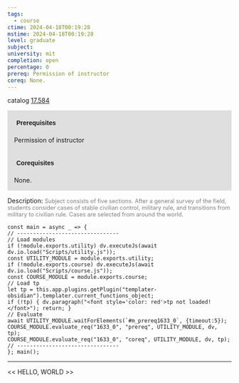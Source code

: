 ```yaml
---
tags:
  - course
ctime: 2024-04-18T00:19:28
mstime: 2024-04-18T00:19:28
level: graduate
subject: 
university: mit
completion: open
percentage: 0
prereq: Permission of instructor
coreq: None.
---
```


catalog [17.584](http://student.mit.edu/catalog/m17b.html#17.584)

<span style="display: block; padding: 15px; background-color: rgb(100, 100, 100, 0.2);"><font id="m_prereq1633_0" style="display: block; font-family: Arial, sans-serif; font-weight: bold; padding: 5px">Prerequisites</font><br><span id="prereq1633_0">Permission of instructor</span></span>
<span style="display: block; padding: 15px; background-color: rgb(100, 100, 100, 0.2);"><font id="m_coreq1633_0" style="display: block; font-family: Arial, sans-serif; font-weight: bold; padding: 5px">Corequisites</font><br><span id="coreq1633_0">None.</span></span>

<font style="">Description:</font>
<font style="color: grey; font-size: 0.8rem;">Subject consists of five sections. After a general survey of the field, students consider cases of stable civilian control, military rule, and transitions from military to civilian rule. Cases are selected from around the world.</font>

```dataviewjs
const main = async _ => {
// --------------------------------
// Load modules
if (!module.exports.utility) dv.executeJs(await dv.io.load("Scripts/utility.js"));
const UTILITY_MODULE = module.exports.utility;
if (!module.exports.course) dv.executeJs(await dv.io.load("Scripts/course.js"));
const COURSE_MODULE = module.exports.course;
// Load tp
let tp = this.app.plugins.getPlugin("templater-obsidian").templater.current_functions_object;
if (!tp) { dv.paragraph("<font style='color: red'>tp not loaded!</font>"); return; }
// Evaluate
await UTILITY_MODULE.waitForElements(`#m_prereq1633_0`, {timeout:5});
COURSE_MODULE.evaluate_req("1633_0", "prereq", UTILITY_MODULE, dv, tp);
COURSE_MODULE.evaluate_req("1633_0", "coreq", UTILITY_MODULE, dv, tp);
// --------------------------------
}; main();
```

---

<< HELLO, WORLD >>
